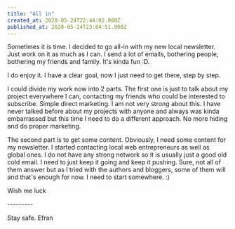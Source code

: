 ```yaml
---
title: "All in"
created_at: 2020-05-24T22:44:02.000Z
published_at: 2020-05-24T23:04:51.000Z
---
```

Sometimes it is time. I decided to go all-in with my new local newsletter. Just work on it as much as I can. I send a lot of emails, bothering people, bothering my friends and family. It's kinda fun :D.

I do enjoy it. I have a clear goal, now I just need to get there, step by step. 

I could divide my work now into 2 parts. The first one is just to talk about my project everywhere I can, contacting my friends who could be interested to subscribe. Simple direct marketing. I am not very strong about this. I have never talked before about my projects with anyone and always was kinda embarrassed but this time I need to do a different approach. No more hiding and do proper marketing.

The second part is to get some content. Obviously, I need some content for my newsletter. I started contacting local web entrepreneurs as well as global ones. I do not have any strong network so it is usually just a good old cold email. I need to just keep it going and keep it pushing. Sure, not all of them answer but as I tried with the authors and bloggers, some of them will and that's enough for now. I need to start somewhere. :)

Wish me luck

\---------

Stay safe. Efran

